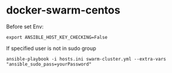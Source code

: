 # docker-swarm-centos

Before set Env:

 `export ANSIBLE_HOST_KEY_CHECKING=False`
 
 If specified user is not in sudo group
 
 `ansible-playbook -i hosts.ini swarm-cluster.yml --extra-vars "ansible_sudo_pass=yourPassword"`
